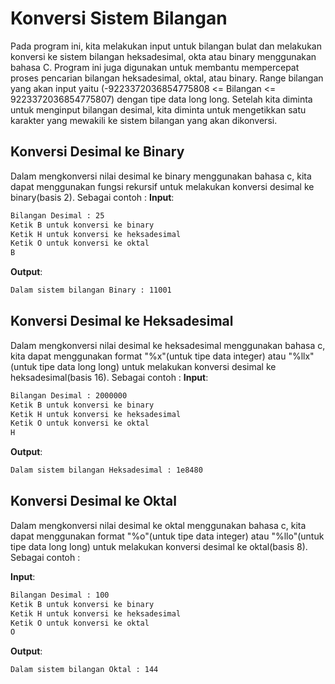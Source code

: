 # Konversi Sistem Bilangan

Pada program ini, kita melakukan input untuk bilangan bulat dan melakukan konversi ke sistem bilangan heksadesimal, okta atau binary menggunakan bahasa C. Program ini juga digunakan untuk membantu mempercepat proses pencarian bilangan heksadesimal, oktal, atau binary. Range bilangan yang akan input yaitu (-9223372036854775808 <= Bilangan <= 9223372036854775807) dengan tipe data long long. Setelah kita diminta untuk menginput bilangan desimal, kita diminta untuk mengetikkan satu karakter yang mewakili ke sistem bilangan yang akan dikonversi. 


## Konversi Desimal ke Binary
Dalam mengkonversi nilai desimal ke binary menggunakan bahasa c, kita dapat menggunakan fungsi rekursif untuk melakukan konversi desimal ke binary(basis 2). Sebagai contoh :
**Input**:
```bash
Bilangan Desimal : 25
Ketik B untuk konversi ke binary
Ketik H untuk konversi ke heksadesimal
Ketik O untuk konversi ke oktal
B
```

**Output**:
```bash
Dalam sistem bilangan Binary : 11001
```

## Konversi Desimal ke Heksadesimal
Dalam mengkonversi nilai desimal ke heksadesimal menggunakan bahasa c, kita dapat menggunakan format "%x"(untuk tipe data integer) atau "%llx"(untuk tipe data long long) untuk melakukan konversi desimal ke heksadesimal(basis 16). Sebagai contoh :
**Input**:
```bash
Bilangan Desimal : 2000000
Ketik B untuk konversi ke binary
Ketik H untuk konversi ke heksadesimal
Ketik O untuk konversi ke oktal
H
```

**Output**:
```bash
Dalam sistem bilangan Heksadesimal : 1e8480
```

## Konversi Desimal ke Oktal
Dalam mengkonversi nilai desimal ke oktal menggunakan bahasa c, kita dapat menggunakan format "%o"(untuk tipe data integer) atau "%llo"(untuk tipe data long long) untuk melakukan konversi desimal ke oktal(basis 8). Sebagai contoh :

**Input**:
```bash
Bilangan Desimal : 100
Ketik B untuk konversi ke binary
Ketik H untuk konversi ke heksadesimal
Ketik O untuk konversi ke oktal
O
```

**Output**:
```bash
Dalam sistem bilangan Oktal : 144
```